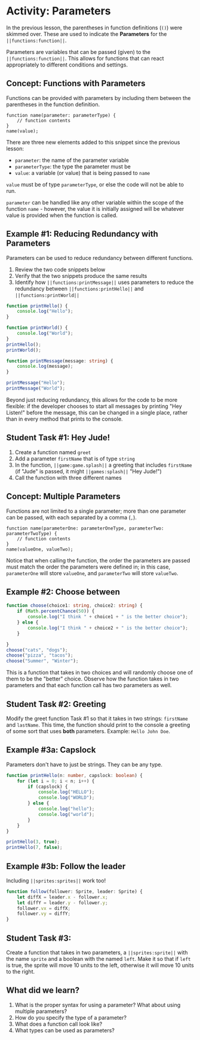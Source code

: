 # Activity: Parameters

In the previous lesson, the parentheses in function definitions (``()``) were skimmed over. These are used to indicate the **Parameters** for the ``||functions:function||``.

Parameters are variables that can be passed (given) to the ``||functions:function||``. This allows for functions that can react appropriately to different conditions and settings.

## Concept: Functions with Parameters

Functions can be provided with parameters by including them between the parentheses in the function definition.

```typescript-ignore
function name(parameter: parameterType) {
    // function contents
}
name(value);
```

There are three new elements added to this snippet since the previous lesson:

* ``parameter``: the name of the parameter variable
* ``parameterType``: the type the parameter must be
* ``value``: a variable (or value) that is being passed to ``name``

``value`` must be of type ``parameterType``, or else the code will not be able to run.

``parameter`` can be handled like any other variable within the scope of the function ``name`` - however, the value it is initially assigned will be whatever value is provided when the function is called.

## Example #1: Reducing Redundancy with Parameters

Parameters can be used to reduce redundancy between different functions.

1. Review the two code snippets below
2. Verify that the two snippets produce the same results
3. Identify how ``||functions:printMessage||`` uses parameters to reduce the redundancy between ``||functions:printHello||`` and ``||functions:printWorld||``

```typescript
function printHello() {
    console.log("Hello");
}

function printWorld() {
    console.log("World");
}
printHello();
printWorld();
```

```typescript
function printMessage(message: string) {
    console.log(message);
}

printMessage("Hello");
printMessage("World");
```

Beyond just reducing redundancy, this allows for the code to be more flexible: if the developer chooses to start all messages by printing "Hey Listen!" before the message, this can be changed in a single place, rather than in every method that prints to the console.

## Student Task #1: Hey Jude!

1. Create a function named ``greet``
2. Add a parameter ``firstName`` that is of type ``string``
3. In the function, ``||game:game.splash||`` a greeting that includes ``firstName`` (if "Jude" is passed, it might ``||games:splash||`` "Hey Jude!")
4. Call the function with three different names

## Concept: Multiple Parameters

Functions are not limited to a single parameter; more than one parameter can be passed, with each separated by a comma (``,``).

```typescript-ignore
function name(parameterOne: parameterOneType, parameterTwo: parameterTwoType) {
    // function contents
}
name(valueOne, valueTwo);
```

Notice that when calling the function, the order the parameters are passed must match the order the parameters were defined in; in this case, ``parameterOne`` will store ``valueOne``, and ``parameterTwo`` will store ``valueTwo``.

## Example #2: Choose between

```typescript
function choose(choice1: string, choice2: string) {
    if (Math.percentChance(50)) {
        console.log("I think " + choice1 + " is the better choice");
    } else {
        console.log("I think " + choice2 + " is the better choice");
    }

}
choose("cats", "dogs");
choose("pizza", "tacos");
choose("Summer", "Winter");
```

This is a function that takes in two choices and will randomly choose one of them to be the "better" choice. Observe how the function takes in two parameters and that each function call has two parameters as well.

## Student Task #2: Greeting

Modify the greet function Task #1 so that it takes in two strings: `firstName` and `lastName`. This time, the function should print to the console a greeting of some sort that uses **both** parameters. Example: `Hello John Doe`.

## Example #3a: Capslock

Parameters don't have to just be strings. They can be any type.

```typescript
function printHello(n: number, capslock: boolean) {
    for (let i = 0; i < n; i++) {
        if (capslock) {
            console.log("HELLO");
            console.log("WORLD");
        } else {
            console.log("hello");
            console.log("world");
        }
    }
}

printHello(3, true);
printHello(7, false);
```

## Example #3b: Follow the leader

Including ``||sprites:sprites||`` work too!

```typescript
function follow(follower: Sprite, leader: Sprite) {
    let diffX = leader.x - follower.x;
    let diffY = leader.y - follower.y;
    follower.vx = diffX;
    follower.vy = diffY;
}
```

## Student Task #3: 

Create a function that takes in two parameters, a ``||sprites:sprite||`` with the name `sprite` and a boolean with the named `left`.
Make it so that if `left` is true, the sprite will move 10 units to the left, otherwise it will move 10 units to the right.

## What did we learn?

1. What is the proper syntax for using a parameter? What about using multiple parameters?
2. How do you specify the type of a parameter?
3. What does a function call look like?
4. What types can be used as parameters?